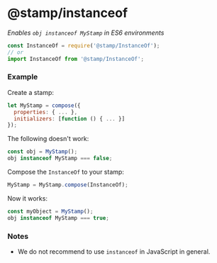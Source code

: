 # @stamp/instanceof

_Enables `obj instanceof MyStamp` in ES6 environments_

```js
const InstanceOf = require('@stamp/InstanceOf');
// or
import InstanceOf from '@stamp/InstanceOf';
```

### Example

Create a stamp:
```js
let MyStamp = compose({
  properties: { ... },
  initializers: [function () { ... }]
});
```

The following doesn't work:
```js
const obj = MyStamp();
obj instanceof MyStamp === false;
```

Compose the `InstanceOf` to your stamp:
```js
MyStamp = MyStamp.compose(InstanceOf);
```

Now it works:
```js
const myObject = MyStamp();
obj instanceof MyStamp === true;
```


### Notes

- We do not recommend to use `instanceof` in JavaScript in general.
